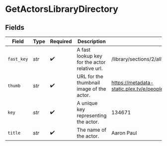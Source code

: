 # GetActorsLibraryDirectory


## Fields

| Field                                                                         | Type                                                                          | Required                                                                      | Description                                                                   | Example                                                                       |
| ----------------------------------------------------------------------------- | ----------------------------------------------------------------------------- | ----------------------------------------------------------------------------- | ----------------------------------------------------------------------------- | ----------------------------------------------------------------------------- |
| `fast_key`                                                                    | *str*                                                                         | :heavy_check_mark:                                                            | A fast lookup key for the actor relative url.                                 | /library/sections/2/all?actor=134671                                          |
| `thumb`                                                                       | *str*                                                                         | :heavy_check_mark:                                                            | URL for the thumbnail image of the actor.                                     | https://metadata-static.plex.tv/e/people/e2a915b537ef720252b6d408bc1f91b3.jpg |
| `key`                                                                         | *str*                                                                         | :heavy_check_mark:                                                            | A unique key representing the actor.                                          | 134671                                                                        |
| `title`                                                                       | *str*                                                                         | :heavy_check_mark:                                                            | The name of the actor.                                                        | Aaron Paul                                                                    |